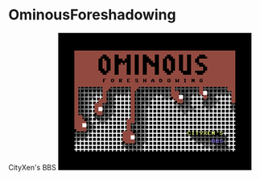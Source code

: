 # OminousForeshadowing

CityXen's BBS
![CityXen's BBS](https://raw.githubusercontent.com/cityxen/OminousForeshadowing/master/petscii_art/ominousforeshadowing2.png)